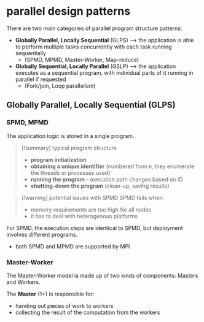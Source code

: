 # parallel design patterns
There are two main categories of parallel program structure patterns:
- **Globally Parallel, Locally Sequential** (GLPS) ⟶ the application is able to perform multiple tasks concurrently with each task running sequentially
	- (SPMD, MPMD, Master-Worker, Map-reduce)
- **Globally Sequential, Locally Parallel** (GSLP) ⟶ the application executes as a sequential program, with individual parts of it running in parallel if requested
	- (Fork/join, Loop parallelism)

## Globally Parallel, Locally Sequential (GLPS)

### SPMD, MPMD
The application logic is stored in a single program.

>[!summary] typical program structure
>- **program initialization** 
>- **obtaining a unique identifier** (numbered from `0`, they enumerate the threads or processes used)
>- **running the program** - execution path changes based on ID
>- **shutting-down the program** (clean-up, saving results)

>[!warning] potential issues with SPMD
>SPMD fails when:
>- memory requirements are too high for all nodes
>- it has to deal with heterogenous platforms

For SPMD, the execution steps are identical to SPMD, but deployment involves different programs.

- both SPMD and MPMD are supported by MPI

### Master-Worker
The Master-Worker model is made up of two kinds of components: Masters and Workers.

The **Master** (1+) is responsible for:
- handing out pieces of work to workers
- collecting the result of the computation from the workers


